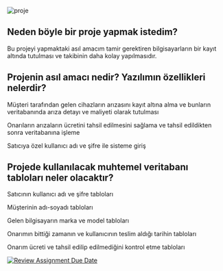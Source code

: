 


![proje](https://user-images.githubusercontent.com/101747487/236689166-468e96f5-be10-4106-b7e9-2b9ac8c3febd.png)

Neden böyle bir proje yapmak istedim?
-------------------------------------------------------------------
Bu projeyi yapmaktaki asıl amacım tamir gerektiren bilgisayarların bir kayıt altında tutulması ve takibinin daha kolay yapılmasıdır. 

Projenin asıl amacı nedir? Yazılımın özellikleri nelerdir?
-------------------------------------------------------------------
Müşteri tarafından gelen cihazların arızasını kayıt altına alma ve bunların veritabanında arıza detayı ve maliyeti olarak tutulması


Onarıların arızaların ücretini tahsil edilmesini sağlama ve tahsil edildikten sonra veritabanına işleme


Satıcıya özel kullanıcı adı ve şifre ile sisteme giriş

Projede kullanılacak muhtemel veritabanı tabloları neler olacaktır?
-------------------------------------------------------------------
Satıcının kullanıcı adı ve şifre tabloları


Müşterinin adı-soyadı tabloları


Gelen bilgisayarın marka ve model tabloları 


Onarımın bittiği zamanın ve kullanıcının teslim aldığı tarihin tabloları 


Onarım ücreti ve tahsil edilip edilmediğini kontrol etme tabloları 



[![Review Assignment Due Date](https://classroom.github.com/assets/deadline-readme-button-8d59dc4de5201274e310e4c54b9627a8934c3b88527886e3b421487c677d23eb.svg)](https://classroom.github.com/a/uelKf0-p)
